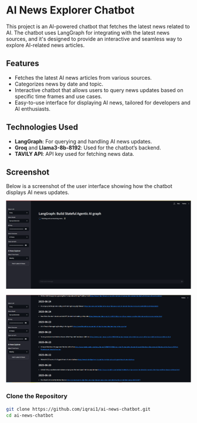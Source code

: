 # AI News Explorer Chatbot

This project is an AI-powered chatbot that fetches the latest news related to AI. The chatbot uses LangGraph for integrating with the latest news sources, and it's designed to provide an interactive and seamless way to explore AI-related news articles.

## Features

- Fetches the latest AI news articles from various sources.
- Categorizes news by date and topic.
- Interactive chatbot that allows users to query news updates based on specific time frames and use cases.
- Easy-to-use interface for displaying AI news, tailored for developers and AI enthusiasts.

## Technologies Used

- **LangGraph**: For querying and handling AI news updates.
- **Groq** and **Llama3-8b-8192**: Used for the chatbot’s backend.
- **TAVILY API**: API key used for fetching news data.

## Screenshot

Below is a screenshot of the user interface showing how the chatbot displays AI news updates.

![AI News Chatbot Screenshot](https://github.com/iqrai1/End_to_End_langGraph_AI_NEWS_chatbot/blob/main/News1.png)

![AI News Chatbot Screenshot2](https://github.com/iqrai1/End_to_End_langGraph_AI_NEWS_chatbot/blob/main/New2.png)

### Clone the Repository

```bash
git clone https://github.com/iqrai1/ai-news-chatbot.git
cd ai-news-chatbot
